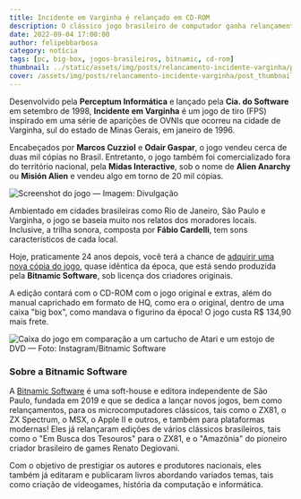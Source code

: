 ```yaml
---
title: Incidente em Varginha é relançado em CD-ROM
description: O clássico jogo brasileiro de computador ganha relançamento exclusivo pela Bitnamic Software.
date: 2022-09-04 17:00:00
author: felipebbarbosa
category: notícia
tags: [pc, big-box, jogos-brasileiros, bitnamic, cd-rom]
thumbnail: ../static/assets/img/posts/relancamento-incidente-varginha/post_thumbnail.jpg
cover: /assets/img/posts/relancamento-incidente-varginha/post_thumbnail.jpg
---
```


Desenvolvido pela **Perceptum Informática** e lançado pela **Cia. do Software** em setembro de 1998, **Incidente em Varginha** é um jogo de tiro (FPS) inspirado em uma série de aparições de OVNIs que ocorreu na cidade de Varginha, sul do estado de Minas Gerais, em janeiro de 1996. 

Encabeçados por **Marcos Cuzziol** e **Odair Gaspar**, o jogo vendeu cerca de duas mil cópias no Brasil. Entretanto, o jogo também foi comercializado fora do território nacional, pela **Midas Interactive**, sob o nome de **Alien Anarchy** ou **Misión Alien** e vendeu algo em torno de 20 mil cópias.

![Screenshot do jogo — Imagem: Divulgação](/assets/img/posts/relancamento-incidente-varginha/incidente-em-varginha-ss1.jpg)

Ambientado em cidades brasileiras como Rio de Janeiro, São Paulo e Varginha, o jogo se baseia muito nos relatos dos moradores locais. Inclusive, a trilha sonora, composta por **Fábio Cardelli**, tem sons característicos de cada local.

Hoje, praticamente 24 anos depois, você terá a chance de [adquirir uma nova cópia do jogo](https://www.bitnamic.com.br/produto/incidente-em-varginha/), quase idêntica da época, que está sendo produzida pela **Bitnamic Software**, sob licença dos criadores originais.

A edição contará com o CD-ROM com o jogo original e extras, além do manual caprichado em formato de HQ, como era o original, dentro de uma caixa "big box", como mandava o figurino da época! O jogo custa R$ 134,90 mais frete.

![Caixa do jogo em comparação a um cartucho de Atari e um estojo de DVD — Foto: Instagram/Bitnamic Software](/assets/img/posts/relancamento-incidente-varginha/incidente-em-varginha-bitnamic-comp.jpg)

### Sobre a Bitnamic Software

A [Bitnamic Software](https://www.bitnamic.com.br) é uma soft-house e editora independente de São Paulo, fundada em 2019 e que se dedica a lançar novos jogos, bem como relançamentos, para os microcomputadores clássicos, tais como o ZX81, o ZX Spectrum, o MSX, o Apple II e outros, e também para plataformas modernas! Eles já relançaram edições de vários clássicos brasileiros, tais como o "Em Busca dos Tesouros" para o ZX81, e o "Amazônia" do pioneiro criador brasileiro de games Renato Degiovani. 

Com o objetivo de prestigiar os autores e produtores nacionais, eles também já editaram e publicaram livros abordando variados temas, tais como criação de videogames, história da computação e informática.